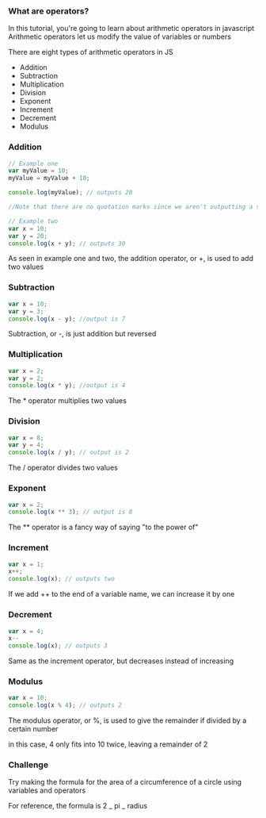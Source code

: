 ### What are operators?

In this tutorial, you're going to learn about arithmetic operators in javascript
Arithmetic operators let us modify the value of variables or numbers

There are eight types of arithmetic operators in JS

- Addition
- Subtraction
- Multiplication
- Division
- Exponent
- Increment
- Decrement
- Modulus

### Addition

```Javascript
// Example one
var myValue = 10;
myValue = myValue + 10;

console.log(myValue); // outputs 20

//Note that there are no quotation marks since we aren't outputting a string

// Example two
var x = 10;
var y = 20;
console.log(x + y); // outputs 30

```

As seen in example one and two, the addition operator, or +, is used to add two values

### Subtraction

```Javascript
var x = 10;
var y = 3;
console.log(x - y); //output is 7
```

Subtraction, or -, is just addition but reversed

### Multiplication

```Javascript
var x = 2;
var y = 2;
console.log(x * y); //output is 4
```

The \* operator multiplies two values

### Division

```Javascript
var x = 8;
var y = 4;
console.log(x / y); // output is 2
```

The / operator divides two values

### Exponent

```Javascript
var x = 2;
console.log(x ** 3); // output is 8
```

The \*\* operator is a fancy way of saying "to the power of"

### Increment

```Javascript
var x = 1;
x++;
console.log(x); // outputs two
```

If we add ++ to the end of a variable name, we can increase it by one

### Decrement

```Javascript
var x = 4;
x--
console.log(x); // outputs 3
```

Same as the increment operator, but decreases instead of increasing

### Modulus

```Javascript
var x = 10;
console.log(x % 4); // outputs 2
```

The modulus operator, or %, is used to give the remainder if divided by a certain number

in this case, 4 only fits into 10 twice, leaving a remainder of 2

### Challenge

Try making the formula for the area of a circumference of a circle using variables and operators

For reference, the formula is 2 _ pi _ radius
